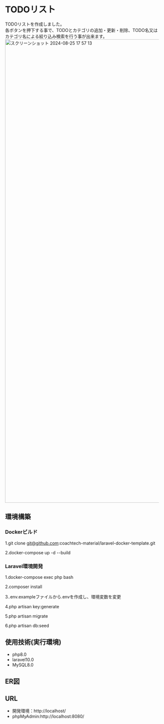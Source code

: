 # TODOリスト  
TODOリストを作成しました。  
各ボタンを押下する事で、TODOとカテゴリの追加・更新・削除、TODO名又はカテゴリ名による絞り込み検索を行う事が出来ます。
<img width="1512" alt="スクリーンショット 2024-08-25 17 57 13" src="https://github.com/user-attachments/assets/fe2298b2-760b-407b-898f-d70eb12a0512">


## 環境構築
### Dockerビルド

1.git clone git@github.com:coachtech-material/laravel-docker-template.git

2.docker-compose up -d --build

### Laravel環境開発

1.docker-compose exec php bash

2.composer install

3..env.exampleファイルから.envを作成し、環境変数を変更

4.php artisan key:generate

5.php artisan migrate

6.php artisan db:seed



## 使用技術(実行環境)
- php8.0
- laravel10.0
- MySQL8.0

## ER図


## URL
- 開発環境：http://localhost/
- phpMyAdmin:http://localhost:8080/

